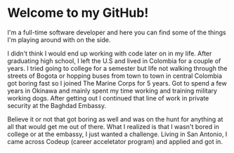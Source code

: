 # Welcome to my GitHub!

I'm a full-time software developer and here you can find some of the things I'm playing around with on the side.

I didn't think I would end up working with code later on in my life. After graduating high school, I left the U.S
and lived in Colombia for a couple of years. I tried going to college for a semester but life not walking through the
streets of Bogota or hopping buses from town to town in central Colombia got boring fast so I joined The Marine Corps for 5 years. Got to spend a few years in Okinawa and mainly spent my time working and training military working dogs. After getting out I continued that line of work in private security
at the Baghdad Embassy. 

Believe it or not that got boring as well and was on the hunt for anything at all that would get me out of there. What I realized is that
I wasn't bored in college or at the embassy, I just wanted a challenge. Living in San Antonio, I came across Codeup (career acceletator program) and applied and got in.


